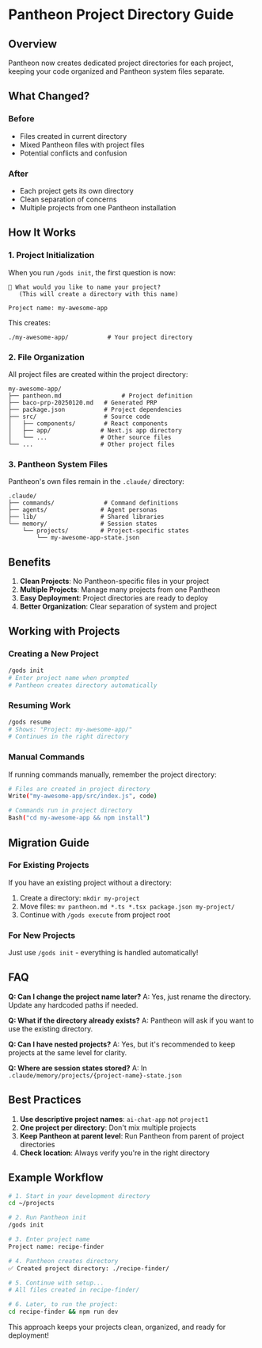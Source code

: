 # Pantheon Project Directory Guide

## Overview

Pantheon now creates dedicated project directories for each project, keeping your code organized and Pantheon system files separate.

## What Changed?

### Before
- Files created in current directory
- Mixed Pantheon files with project files
- Potential conflicts and confusion

### After  
- Each project gets its own directory
- Clean separation of concerns
- Multiple projects from one Pantheon installation

## How It Works

### 1. Project Initialization

When you run `/gods init`, the first question is now:

```
📁 What would you like to name your project?
   (This will create a directory with this name)
   
Project name: my-awesome-app
```

This creates:
```
./my-awesome-app/           # Your project directory
```

### 2. File Organization

All project files are created within the project directory:

```
my-awesome-app/
├── pantheon.md                 # Project definition
├── baco-prp-20250120.md   # Generated PRP
├── package.json           # Project dependencies
├── src/                   # Source code
│   ├── components/        # React components
│   ├── app/              # Next.js app directory
│   └── ...               # Other source files
└── ...                   # Other project files
```

### 3. Pantheon System Files

Pantheon's own files remain in the `.claude/` directory:

```
.claude/
├── commands/              # Command definitions
├── agents/               # Agent personas
├── lib/                  # Shared libraries
└── memory/               # Session states
    └── projects/         # Project-specific states
        └── my-awesome-app-state.json
```

## Benefits

1. **Clean Projects**: No Pantheon-specific files in your project
2. **Multiple Projects**: Manage many projects from one Pantheon
3. **Easy Deployment**: Project directories are ready to deploy
4. **Better Organization**: Clear separation of system and project

## Working with Projects

### Creating a New Project
```bash
/gods init
# Enter project name when prompted
# Pantheon creates directory automatically
```

### Resuming Work
```bash
/gods resume
# Shows: "Project: my-awesome-app/"
# Continues in the right directory
```

### Manual Commands
If running commands manually, remember the project directory:
```bash
# Files are created in project directory
Write("my-awesome-app/src/index.js", code)

# Commands run in project directory  
Bash("cd my-awesome-app && npm install")
```

## Migration Guide

### For Existing Projects
If you have an existing project without a directory:
1. Create a directory: `mkdir my-project`
2. Move files: `mv pantheon.md *.ts *.tsx package.json my-project/`
3. Continue with `/gods execute` from project root

### For New Projects
Just use `/gods init` - everything is handled automatically!

## FAQ

**Q: Can I change the project name later?**
A: Yes, just rename the directory. Update any hardcoded paths if needed.

**Q: What if the directory already exists?**
A: Pantheon will ask if you want to use the existing directory.

**Q: Can I have nested projects?**
A: Yes, but it's recommended to keep projects at the same level for clarity.

**Q: Where are session states stored?**
A: In `.claude/memory/projects/{project-name}-state.json`

## Best Practices

1. **Use descriptive project names**: `ai-chat-app` not `project1`
2. **One project per directory**: Don't mix multiple projects
3. **Keep Pantheon at parent level**: Run Pantheon from parent of project directories
4. **Check location**: Always verify you're in the right directory

## Example Workflow

```bash
# 1. Start in your development directory
cd ~/projects

# 2. Run Pantheon init
/gods init

# 3. Enter project name
Project name: recipe-finder

# 4. Pantheon creates directory
✅ Created project directory: ./recipe-finder/

# 5. Continue with setup...
# All files created in recipe-finder/

# 6. Later, to run the project:
cd recipe-finder && npm run dev
```

This approach keeps your projects clean, organized, and ready for deployment!